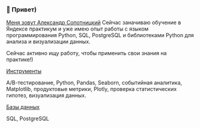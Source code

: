 ### 👋 Привет)   
[Меня зовут Александр Сопотницкий](https://github.com/Smera993) Сейчас заначиваю обучение в Яндексе практикум и уже имею опыт работы с языком программирования Python, SQL, PostgreSQL и библиотеками Python для анализа и визуализации данных. 
  
Сейчас активно ищу работу, чтобы применить свои знания на практике!) 
  
[Инструменты](https://github.com/Smera993) 
  
А/В-тестирование, Python, Pandas, Seaborn, событийная аналитика, Matplotlib, продуктовые метрики, Plotly, проверка статистических гипотез, визуализация данных.
  
[Базы данных](https://github.com/Smera993)
  
SQL, PostgreSQL
